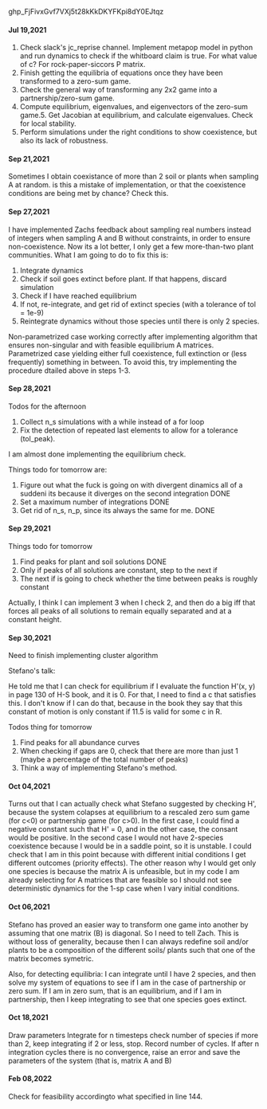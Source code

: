 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
#### Jul 19,2021


1. Check slack's jc_reprise channel. Implement metapop model in python and run dynamics to check if the whitboard claim is true. For what value of c? For rock-paper-siccors P matrix. 
2. Finish getting the equilibria of equations once they have been transformed to a zero-sum game. 
3. Check the general way of transforming any 2x2 game into a partnership/zero-sum game. 
4. Compute equilibrium, eigenvalues, and eigenvectors of the zero-sum game.5. Get Jacobian at equilibrium, and calculate eigenvalues. Check for local stability.
6. Perform simulations under the right conditions to show coexistence, but also its lack of robustness.


#### Sep 21,2021

Sometimes I obtain coexistance of more than 2 soil or plants when sampling A at random. is this a mistake of implementation, or that the coexistence conditions are being met by chance? Check this. 

#### Sep 27,2021

I have implemented Zachs feedback about sampling real numbers instead of integers when sampling A and B without constraints, in order to ensure non-coexistence. Now its a lot better, I only get a few more-than-two plant communities. What I am going to do to fix this is: 

1. Integrate dynamics
2. Check if soil goes extinct before plant. If that happens, discard simulation
3. Check if I have reached equilibrium
2. If not, re-integrate, and get rid of extinct species (with a tolerance of tol = 1e-9)
3. Reintegrate dynamics without those species until there is only 2 species.

Non-parametrized case working correctly after implementing algorithm that ensures non-singular and with feasible equilibrium A matrices. 
Parametrized case yielding either full coexistence, full extinction or (less frequently) something in between. To avoid this, try implementing the procedure dtailed above in steps 1-3.


#### Sep 28,2021

Todos for the afternoon
1. Collect n_s simulations with a while instead of a for loop
2. Fix the detection of repeated last elements to allow for a tolerance (tol_peak). 


I am almost done implementing the equilibrium check.

Things todo for tomorrow are: 

1. Figure out what the fuck is going on with divergent dinamics all of a suddeni its because it diverges on the second integration DONE
2. Set a maximum number of integrations DONE
3. Get rid of n_s, n_p, since its always the same for me. DONE

#### Sep 29,2021

Things todo for tomorrow

1. Find peaks for plant and soil solutions DONE
2. Only if peaks of all solutions are constant, step to the next if
3. The next if is going to check whether the time between peaks is roughly constant

Actually, I think I can implement 3 when I check 2, and then do a big iff that forces all peaks of all solutions to remain equally separated and at a constant height. 

#### Sep 30,2021

Need to finish implementing cluster algorithm

Stefano's talk:

He told me that I can check for equilibrium if I evaluate the function H'(x, y) in page 130 of H-S book, and it is 0. For that, I need to find a c that satisfies this. I don't know if I can do that, because in the book they say that this constant of motion is only constant if 11.5 is valid for some c in R. 

Todos thing for tomorrow

1. Find peaks for all abundance curves
2. When checking if gaps are 0, check that there are more than just 1 (maybe a percentage of the total number of peaks)
3. Think a way of implementing Stefano's method. 

#### Oct 04,2021

Turns out that I can actually check what Stefano suggested by checking H', because the system colapses at equilibrium to a rescaled zero sum game (for c<0) or partnership game (for c>0). In the first case, I could find a negative constant such that H' = 0, and in the other case, the consant would be positive. In the second case I would not have 2-species coexistence because I would be in a saddle point, so it is unstable. I could check that I am in this point because with different initial conditions I get different outcomes (priority effects). The other reason why I would get only one species is because the matrix A is unfeasible, but in my code I am already selecting for A matrices that are feasible so I should not see deterministic dynamics for the 1-sp case when I vary initial conditions.

#### Oct 06,2021

Stefano has proved an easier way to transform one game into another by assuming that one matrix (B) is diagonal. So I need to tell Zach. This is without loss of generality, because then I can always redefine soil and/or plants to be a composition of the different soils/ plants such that one of the matrix becomes symetric.

Also, for detecting equilibria: I can integrate until I have 2 species, and then solve my system of equations to see if I am in the case of partnership or zero sum. If I am in zero sum, that is an equilibrium, and if I am in partnership, then I keep integrating to see that one species goes extinct.

#### Oct 18,2021

Draw parameters
Integrate for n timesteps
check number of species
if more than 2, keep integrating
if 2 or less, stop. 
Record number of cycles.
If after n integration cycles there is no convergence, raise an error and save
the parameters of the system (that is, matrix A and B)

#### Feb 08,2022

Check for feasibility accordingto what specified in line 144.
